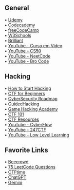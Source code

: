## General
• [Udemy](https://www.udemy.com/)  
• [Codecademy](https://www.codecademy.com/)  
• [freeCodeCamp](https://www.freecodecamp.org/)  
• [W3Schools](https://www.w3schools.com/)  
• [Brilliant](https://brilliant.org/)  
• [YouTube - Curso em Vídeo](https://www.youtube.com/@CursoemVideo)  
• [YouTube - CS50](https://www.youtube.com/@cs50)  
• [YouTube - NeetCode](https://www.youtube.com/@NeetCode)  
• [YouTube - Bro Code](https://www.youtube.com/@BroCodez)  

## Hacking
• [How to Start Hacking](https://www.reddit.com/r/hacking/comments/a3oicn/how_to_start_hacking_the_ultimate_two_path_guide/)  
• [CTF for Beginners](https://dev.to/atan/what-is-ctf-and-how-to-get-started-3f04)  
• [CyberSecurity Roadmap](https://roadmap.sh/cyber-security)  
• [GuidedHacking](https://guidedhacking.com/)  
• [Game Hacking Academy](https://gamehacking.academy/)  
• [CTF 101](https://ctf101.org/)  
• [CTF Resources](https://ctfs.github.io/resources/)  
• [YouTube - CyberFlow](https://www.youtube.com/@CyberFlow10)  
• [YouTube - 247CTF](https://www.youtube.com/@247CTF)  
• [YouTube - Low Level Learning](https://www.youtube.com/@LowLevelLearning)

## Favorite Links
• [Beecrowd](https://judge.beecrowd.com/pt/login?redirect=%2Fpt)  
• [75 LeetCode Questions](https://leetcode.com/discuss/general-discussion/460599/blind-75-leetcode-questions)  
• [CTFtime](https://ctftime.org/)  
• [ChatGPT](https://chat.openai.com/)  
• [Gemini](https://gemini.google.com/app?hl=pt)
